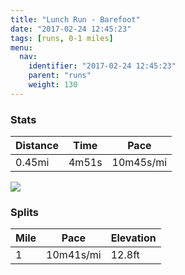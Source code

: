 ```yaml
---
title: "Lunch Run - Barefoot"
date: "2017-02-24 12:45:23"
tags: [runs, 0-1 miles]
menu:
  nav:
    identifier: "2017-02-24 12:45:23"
    parent: "runs"
    weight: 130
---
```


### Stats

| Distance | Time | Pace |
|----------|------|------|
|0.45mi|4m51s|10m45s/mi|

<img src='https://maps.googleapis.com/maps/api/staticmap?maptype=roadmap&path=enc:ejjeIxbwLf@vC|BeCuCxAnAu@eAqD&key=AIzaSyC1MId7bFpkLXNAaYhBSTb8jLyiSqzbDtM&size=800x800&markers=color:yellow|label:S|53.46995,-2.25341&markers=color:green|label:F|53.46981999999999,-2.25279'>

### Splits

| Mile | Pace | Elevation |
|------|------|-----------|
|1|10m41s/mi|12.8ft|
